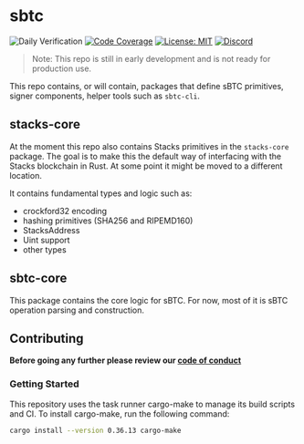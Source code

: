 # sbtc

![Daily Verification][daily-workflow-badge]
[![Code Coverage][coverage-badge]][coverage-link]
[![License: MIT][mit-license-badge]][mit-license-link]
[![Discord][discord-badge]][discord-link]


> Note: This repo is still in early development and is not ready for production use.

This repo contains, or will contain, packages that define sBTC primitives, signer components, helper tools such as `sbtc-cli`.

## stacks-core

At the moment this repo also contains Stacks primitives in the `stacks-core` package. The goal is to make this the default way of interfacing with the Stacks blockchain in Rust. At some point it might be moved to a different location.

It contains fundamental types and logic such as:

- crockford32 encoding
- hashing primitives (SHA256 and RIPEMD160)
- StacksAddress
- Uint support
- other types

## sbtc-core

This package contains the core logic for sBTC. For now, most of it is sBTC operation parsing and construction.

## Contributing

**Before going any further please review our [code of conduct](CODE_OF_CONDUCT.md)**

### Getting Started

This repository uses the task runner cargo-make to manage its build scripts and CI. To install cargo-make, run the following command:

```bash
cargo install --version 0.36.13 cargo-make
```

[coverage-badge]: https://codecov.io/github/stacks-network/sbtc/branch/master/graph/badge.svg?token=2sbE9YLwT6
[coverage-link]: https://codecov.io/github/stacks-network/sbtc
[discord-badge]: https://img.shields.io/static/v1?logo=discord&label=discord&message=Join&color=blue
[discord-link]: https://discord.gg/WPWZPppr
[mit-license-badge]: https://img.shields.io/badge/License-MIT-yellow.svg
[mit-license-link]: https://opensource.org/licenses/MIT
[daily-workflow-badge]: https://github.com/stacks-network/sbtc/actions/workflows/daily.yml/badge.svg
